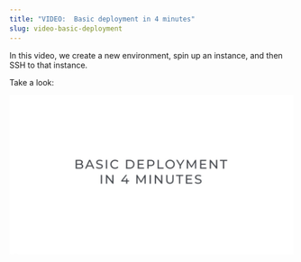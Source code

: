 ```yaml
---
title: "VIDEO:  Basic deployment in 4 minutes"
slug: video-basic-deployment
---
```



In this video, we create a new environment, spin up an instance, and then SSH to that instance.

Take a look:

[![Basic deployment in 4 minutes](../../assets/basic_deployment_in_4_minutes.jpg)](https://objects-qc.cloud.ca/v1/5f78f47d34e54036947d4b983e88f2e6/public/Onboarding%20video%2002%20-%20Basic%20Deployment%20in%20four%20minutes.mp4 "Basic deployment in 4 minutes")
